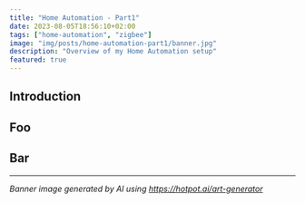 ```yaml
---
title: "Home Automation - Part1"
date: 2023-08-05T18:56:10+02:00
tags: ["home-automation", "zigbee"]
image: "img/posts/home-automation-part1/banner.jpg"
description: "Overview of my Home Automation setup"
featured: true
---
```


## Introduction

## Foo

## Bar

---
_Banner image generated by AI using https://hotpot.ai/art-generator_

